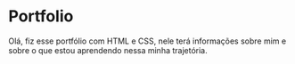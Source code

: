 # Portfolio
Olá, fiz esse portfólio com HTML e CSS, nele terá informações sobre mim e sobre o que estou aprendendo nessa minha trajetória.
